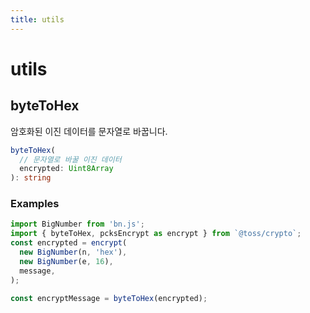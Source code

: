 ```yaml
---
title: utils
---
```


# utils

## byteToHex

암호화된 이진 데이터를 문자열로 바꿉니다.

```typescript
byteToHex(
  // 문자열로 바꿀 이진 데이터
  encrypted: Uint8Array
): string
```

### Examples

```typescript
import BigNumber from 'bn.js';
import { byteToHex, pcksEncrypt as encrypt } from `@toss/crypto`;
const encrypted = encrypt(
  new BigNumber(n, 'hex'),
  new BigNumber(e, 16),
  message,
);

const encryptMessage = byteToHex(encrypted);
```
